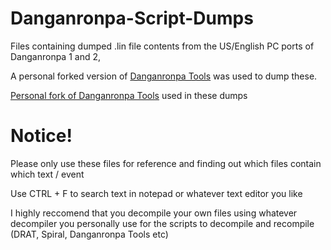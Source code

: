 # Danganronpa-Script-Dumps

Files containing dumped .lin file contents from the US/English PC ports of Danganronpa 1 and 2,

A personal forked version of [Danganronpa Tools](https://github.com/vn-tools/danganronpa-tools) was used to dump these.

[Personal fork of Danganronpa Tools](https://github.com/morgana-x/danganronpa-tools) used in these dumps 

# Notice!
Please only use these files for reference and finding out which files contain which text / event

Use CTRL + F to search text in notepad or whatever text editor you like

I highly reccomend that you decompile your own files using whatever decompiler you personally use for the scripts to decompile and recompile (DRAT, Spiral, Danganronpa Tools etc)




